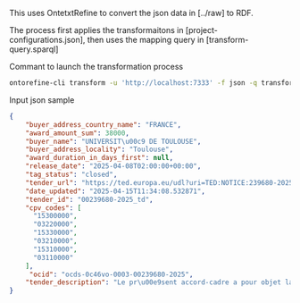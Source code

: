 This uses OntetxtRefine to convert the json data in [../raw] to RDF.

The process first applies the transformaitons in [project-configurations.json], 
then uses the mapping query in [transform-query.sparql]

Commant to launch the transformation process
```bash
ontorefine-cli transform -u 'http://localhost:7333' -f json -q transform-query.sparql -c project-configurations.json ../raw/records_AUSTRIA_offset_0.json > test.ttl
```

Input json sample 

```json
{
    "buyer_address_country_name": "FRANCE",
    "award_amount_sum": 38000,
    "buyer_name": "UNIVERSIT\u00c9 DE TOULOUSE",
    "buyer_address_locality": "Toulouse",
    "award_duration_in_days_first": null,
    "release_date": "2025-04-08T02:00:00+00:00",
    "tag_status": "closed",
    "tender_url": "https://ted.europa.eu/udl?uri=TED:NOTICE:239680-2025:TEXT:EN:HTML&tabId=0",
    "date_updated": "2025-04-15T11:34:08.532871",
    "tender_id": "00239680-2025_td",
    "cpv_codes": [
      "15300000",
      "03220000",
      "15330000",
      "03210000",
      "15310000",
      "03110000"
    ],
     "ocid": "ocds-0c46vo-0003-00239680-2025",
    "tender_description": "Le pr\u00e9sent accord-cadre a pour objet la fourniture de fruits et l\u00e9gumes frais n\u00e9cessaires \u00e0 la confection de repas quotidiens pour les 60 enfants et 26 salari\u00e9s de la structure multi-accueil Petite Enfance UPSIMOMES de L'Universit\u00e9 de Toulouse.",
}
```